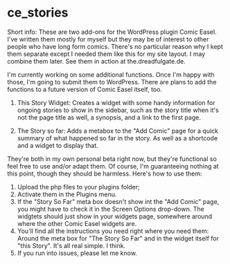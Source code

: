 # ce_stories

Short info: These are two add-ons for the WordPress plugin Comic Easel. 
I've written them mostly for myself but they may be of interest to other people who have long form comics. There's no particular reason why I kept them separate except I needed them like this for my site layout. I may combine them later. See them in action at the.dreadfulgate.de. 

I'm currently working on some additional functions. Once I'm happy with those, I'm going to submit them to WordPress. There are plans to add the functions to a future version of Comic Easel itself, too.

1. This Story Widget: 
Creates a widget with some handy information for ongoing stories to show in the sidebar, such as the story title when it's not the page title as well, a synopsis, and a link to the first page.

2. The Story so far: 
Adds a metabox to the "Add Comic" page for a quick summary of what happened so far in the story. As well as a shortcode and a widget to display that. 

They're both in my own personal beta right now, but they're functional so feel free to use and/or adapt them. Of course, I'm guaranteeing nothing at this point, though they should be harmless. Here's how to use them: 

1. Upload the php files to your plugins folder;
2. Activate them in the Plugins menu. 
3. If the "Story So Far" meta box doesn't show int the "Add Comic" page, you might have to check it in the Screen Options drop-down. The widgtets should just show in your widgets page, somewhere around where the other Comic Easel widgets are.
4. You'll find all the instructions you need right where you need them: Around the meta box for "The Story So Far" and in the widget itself for "this Story". It's all real simple. I think.
5. If you run into issues, please let me know.
